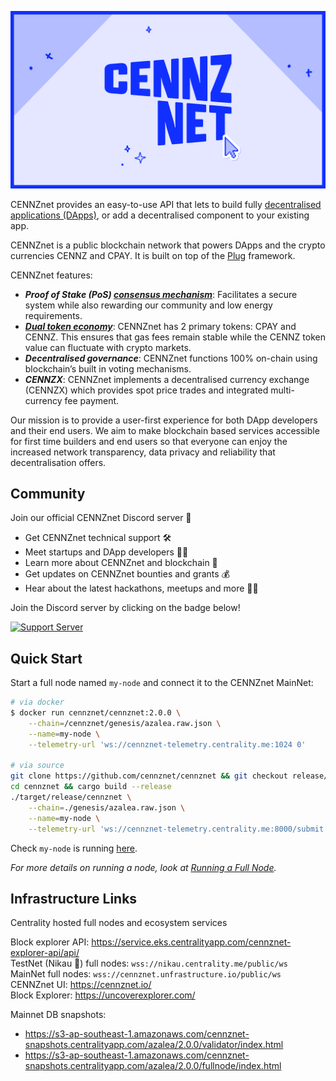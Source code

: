 ![CENNZnet](./assets/images/banner.gif)

CENNZnet provides an easy-to-use API that lets to build fully  [decentralised applications (DApps)](https://cennz.net/blog/featured-blog-post/what-is-a-dapp/), or add a decentralised component to your existing app.

CENNZnet is a public blockchain network that powers DApps and the crypto currencies CENNZ and CPAY. It is built on top of the [Plug](https://github.com/plugblockchain/plug-blockchain/) framework.

CENNZnet features:
* ***Proof of Stake (PoS) [consensus mechanism](https://cennz.net/publications/understanding-consensus-mechanisms/)***: Facilitates a secure system while also rewarding our community and low energy requirements. 
* ***[Dual token economy](https://cennz.net/publications/tokens-on-cennznet-understanding-the-dual-token-economy/)***: CENNZnet has 2 primary tokens: CPAY and CENNZ. This ensures that gas fees remain stable while the CENNZ token value can fluctuate with crypto markets.
* ***Decentralised governance***: CENNZnet functions 100% on-chain using blockchain’s built in voting mechanisms.
* ***CENNZX***: CENNZnet implements a decentralised currency exchange (CENNZX) which provides spot price trades and integrated multi-currency fee payment.

Our mission is to provide a user-first experience for both DApp developers and their end users. We aim to make blockchain based services accessible for first time builders and end users so that everyone can enjoy the increased network transparency, data privacy and reliability that decentralisation offers. 


## Community

Join our official CENNZnet Discord server 🤗

* Get CENNZnet technical support 🛠
* Meet startups and DApp developers 👯‍♂️
* Learn more about CENNZnet and blockchain 🙌
* Get updates on CENNZnet bounties and grants 💰
* Hear about the latest hackathons, meetups and more 👩‍💻

Join the Discord server by clicking on the badge below!

[![Support Server](https://img.shields.io/discord/801219591636254770.svg?label=Discord&logo=Discord&colorB=7289da&style=for-the-badge)](https://discord.gg/AnB3tRtkJ4)


## Quick Start

Start a full node named `my-node` and connect it to the CENNZnet MainNet:
```bash
# via docker
$ docker run cennznet/cennznet:2.0.0 \
    --chain=/cennznet/genesis/azalea.raw.json \
    --name=my-node \
    --telemetry-url 'ws://cennznet-telemetry.centrality.me:1024 0'

# via source
git clone https://github.com/cennznet/cennznet && git checkout release/1.4.0
cd cennznet && cargo build --release
./target/release/cennznet \
    --chain=./genesis/azalea.raw.json \
    --name=my-node \
    --telemetry-url 'ws://cennznet-telemetry.centrality.me:8000/submit 0'
```

Check `my-node` is running [here](http://cennznet-telemetry.centrality.me/#/CENNZnet-Azalea).

*For more details on running a node, look at [Running a Full Node](Network-participating/Node-operating/Running-a-Full-Node).*

## Infrastructure Links
Centrality hosted full nodes and ecosystem services

Block explorer API: https://service.eks.centralityapp.com/cennznet-explorer-api/api/  
TestNet (Nikau 🌴) full nodes:   `wss://nikau.centrality.me/public/ws`  
MainNet full nodes: `wss://cennznet.unfrastructure.io/public/ws`  
CENNZnet UI:        https://cennznet.io/  
Block Explorer:     https://uncoverexplorer.com/  

Mainnet DB snapshots:
- https://s3-ap-southeast-1.amazonaws.com/cennznet-snapshots.centralityapp.com/azalea/2.0.0/validator/index.html  
- https://s3-ap-southeast-1.amazonaws.com/cennznet-snapshots.centralityapp.com/azalea/2.0.0/fullnode/index.html  
